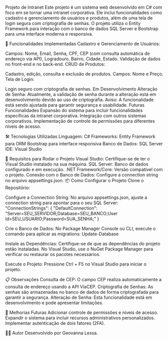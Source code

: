 Projeto de Intranet
Este projeto é um sistema web desenvolvido em C# com foco em se tornar uma intranet corporativa. Ele inclui funcionalidades como cadastro e gerenciamento de usuários e produtos, além de uma tela de login segura com criptografia de senhas. O projeto utiliza o Entity Framework para interação com o banco de dados SQL Server e Bootstrap para uma interface moderna e responsiva.

🚀 Funcionalidades
Implementadas
Cadastro e Gerenciamento de Usuários:

Campos: Nome, Email, Senha, CPF, CEP (com consulta automática de endereço via API), Logradouro, Bairro, Cidade, Estado.
Validação de dados no front-end e no back-end.
CRUD de Produtos:

Cadastro, edição, consulta e exclusão de produtos.
Campos: Nome e Preço.
Tela de Login:

Login seguro com criptografia de senhas.
Em Desenvolvimento
Alteração de Senha:
Atualmente, a validação de senha durante a alteração está em desenvolvimento devido ao uso de criptografia.
Aviso: A funcionalidade está sendo ajustada para garantir segurança e usabilidade.
Futuras Funcionalidades
Expansão do sistema para incluir funcionalidades específicas da intranet corporativa.
Integração com outros sistemas corporativos.
Implementação de controle de permissões para diferentes níveis de acesso.

🛠️ Tecnologias Utilizadas
Linguagem: C#
Frameworks:
Entity Framework para ORM
Bootstrap para interface responsiva
Banco de Dados: SQL Server
IDE: Visual Studio

🎯 Requisitos para Rodar o Projeto
Visual Studio: Certifique-se de ter o Visual Studio instalado na sua máquina.
SQL Server: Banco de dados configurado e em execução.
.NET Framework/Core: Versão compatível com o projeto.
Conexão com o Banco de Dados: Configure a connection string no arquivo appsettings.json.
📦 Como Configurar o Projeto
Clone o Repositório:


Configure a Connection String:
No arquivo appsettings.json, ajuste a connection string para apontar para o seu SQL Server:
"ConnectionStrings": {
  "DefaultConnection": "Server=SEU_SERVIDOR;Database=SEU_BANCO;User Id=SEU_USUARIO;Password=SUA_SENHA;"
}

Crie o Banco de Dados:
No Package Manager Console ou CLI, execute o comando para aplicar as migrations:
Update-Database

Instale as Dependências:
Certifique-se de que as dependências do projeto estão instaladas. No Visual Studio, use o NuGet Package Manager para verificar ou restaurar os pacotes necessários.

Execute o Projeto:
Pressione Ctrl + F5 no Visual Studio para iniciar o projeto.

📋 Observações
Consulta de CEP: O campo CEP realiza automaticamente a consulta de endereço usando a API ViaCEP.
Criptografia de Senhas: As senhas são armazenadas no banco de dados de forma criptografada para garantir a segurança.
Alteração de Senha: Esta funcionalidade está em desenvolvimento e pode apresentar limitações.

🌟 Melhorias Futuras
Adicionar controle de permissões e níveis de acesso.
Expandir o sistema para incluir recursos administrativos personalizados.
Implementar autenticação de dois fatores (2FA).

🧑‍💻 Autor
Desenvolvido por Geovanna Lessa.
